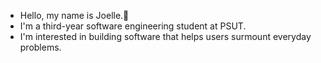 - Hello, my name is Joelle.👋
- I'm a third-year software engineering student at PSUT.
- I'm interested in building software that helps users surmount everyday problems.
